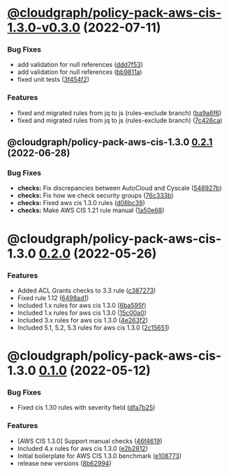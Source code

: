 # [@cloudgraph/policy-pack-aws-cis-1.3.0-v0.3.0](https://github.com/cloudgraphdev/cloudgraph-policy-packs/compare/@cloudgraph/policy-pack-aws-cis-1.3.0@0.2.2...@cloudgraph/policy-pack-aws-cis-1.3.0@0.3.0) (2022-07-11)


### Bug Fixes

* add validation for null references ([ddd7f53](https://github.com/cloudgraphdev/cloudgraph-policy-packs/commit/ddd7f537b1843b14fee55690e61bbdd605386daf))
* add validation for null references ([bb9811a](https://github.com/cloudgraphdev/cloudgraph-policy-packs/commit/bb9811a977595260db3204165350821bebd30a50))
* fixed unit tests ([3f454f2](https://github.com/cloudgraphdev/cloudgraph-policy-packs/commit/3f454f220ea0d1b73721a343a52f06c30619508b))


### Features

* fixed and migrated rules from jq to js (rules-exclude branch) ([ba9a6f6](https://github.com/cloudgraphdev/cloudgraph-policy-packs/commit/ba9a6f607acbe85cdfc291fd2075681d96122fe5))
* fixed and migrated rules from jq to js (rules-exclude branch) ([7c426ca](https://github.com/cloudgraphdev/cloudgraph-policy-packs/commit/7c426ca709b68bc0af8bfad96e50e3bcf31eaca2))

## @cloudgraph/policy-pack-aws-cis-1.3.0 [0.2.1](https://github.com/cloudgraphdev/cloudgraph-policy-packs/compare/@cloudgraph/policy-pack-aws-cis-1.3.0@0.2.0...@cloudgraph/policy-pack-aws-cis-1.3.0@0.2.1) (2022-06-28)


### Bug Fixes

* **checks:** Fix discrepancies between AutoCloud and Cyscale ([548927b](https://github.com/cloudgraphdev/cloudgraph-policy-packs/commit/548927b468f1cec096cb7e6c853a2968506368c6))
* **checks:** Fix how we check security groups ([76c333b](https://github.com/cloudgraphdev/cloudgraph-policy-packs/commit/76c333ba2b083826d2348d964d1a1ae3fc733711))
* **checks:** Fixed aws cis 1.3.0 rules ([d08bc39](https://github.com/cloudgraphdev/cloudgraph-policy-packs/commit/d08bc39612720c41b25fcc404317f489acf90bd6))
* **checks:** Make AWS CIS 1.21 rule manual ([1a50e68](https://github.com/cloudgraphdev/cloudgraph-policy-packs/commit/1a50e68139c1b7fac5fda2d2c946ddded21cf2b4))

# @cloudgraph/policy-pack-aws-cis-1.3.0 [0.2.0](https://github.com/cloudgraphdev/cloudgraph-policy-packs/compare/@cloudgraph/policy-pack-aws-cis-1.3.0@0.1.0...@cloudgraph/policy-pack-aws-cis-1.3.0@0.2.0) (2022-05-26)


### Features

* Added ACL Grants checks to 3.3 rule ([c387273](https://github.com/cloudgraphdev/cloudgraph-policy-packs/commit/c387273ef475d41937d74be0d865beb1dcff4a53))
* Fixed rule 1.12 ([6498ad1](https://github.com/cloudgraphdev/cloudgraph-policy-packs/commit/6498ad17405f64f277d8caccf96c853c3805fa88))
* Included 1.x rules for aws cis 1.3.0 ([6ba595f](https://github.com/cloudgraphdev/cloudgraph-policy-packs/commit/6ba595ff827880f95650e367214a1e89fdf7aaab))
* Included 1.x rules for aws cis 1.3.0 ([15c00a0](https://github.com/cloudgraphdev/cloudgraph-policy-packs/commit/15c00a01f52b93dd0319c7adac9d0c08ba72868a))
* Included 3.x rules for aws cis 1.3.0 ([4e263f2](https://github.com/cloudgraphdev/cloudgraph-policy-packs/commit/4e263f23d08dcdcf97adf56ce0d72f9123249c9b))
* Included 5.1, 5.2, 5.3 rules for aws cis 1.3.0 ([2c15651](https://github.com/cloudgraphdev/cloudgraph-policy-packs/commit/2c156515a964eb8fe5715c9181ef905bb0dffc4f))

# @cloudgraph/policy-pack-aws-cis-1.3.0 [0.1.0](https://github.com/cloudgraphdev/cloudgraph-policy-packs/compare/@cloudgraph/policy-pack-aws-cis-1.3.0@0.0.0...@cloudgraph/policy-pack-aws-cis-1.3.0@0.1.0) (2022-05-12)


### Bug Fixes

* Fixed cis 1.30 rules with severity field ([dfa7b25](https://github.com/cloudgraphdev/cloudgraph-policy-packs/commit/dfa7b2542603cb038bfc2783cdf11562cab05e2b))


### Features

* [AWS CIS 1.3.0] Support manual checks ([46f4619](https://github.com/cloudgraphdev/cloudgraph-policy-packs/commit/46f46196c4d2ffb63810206a3b5568a2e41252e5))
* Included 4.x rules for aws cis 1.3.0 ([e2b2812](https://github.com/cloudgraphdev/cloudgraph-policy-packs/commit/e2b2812456a4d5583d7fa3b9b7f690e17514f748))
* Initial boilerplate for AWS CIS 1.3.0 benchmark ([e108773](https://github.com/cloudgraphdev/cloudgraph-policy-packs/commit/e108773c22dd6900024e64ba34fb6a99bd858345))
* release new versions ([8b62994](https://github.com/cloudgraphdev/cloudgraph-policy-packs/commit/8b629948a7f527fcd54f2bff8a54ad42802d5887))
